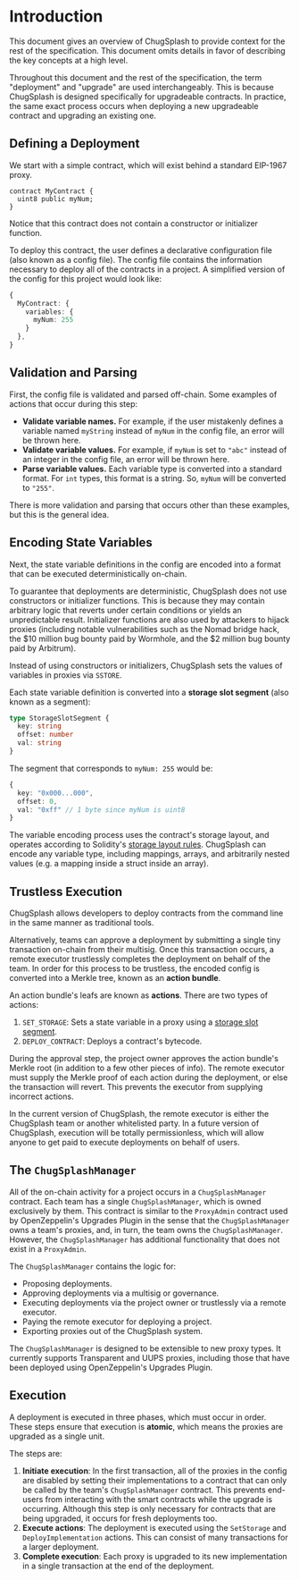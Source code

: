# Introduction

This document gives an overview of ChugSplash to provide context for the rest of the specification. This document omits details in favor of describing the key concepts at a high level.

Throughout this document and the rest of the specification, the term "deployment" and "upgrade" are used interchangeably. This is because ChugSplash is designed specifically for upgradeable contracts. In practice, the same exact process occurs when deploying a new upgradeable contract and upgrading an existing one.

## Defining a Deployment

We start with a simple contract, which will exist behind a standard EIP-1967 proxy.

```sol
contract MyContract {
  uint8 public myNum;
}
```

Notice that this contract does not contain a constructor or initializer function.

To deploy this contract, the user defines a declarative configuration file (also known as a config file). The config file contains the information necessary to deploy all of the contracts in a project. A simplified version of the config for this project would look like:

```ts
{
  MyContract: {
    variables: {
      myNum: 255
    }
  },
}
```

## Validation and Parsing

First, the config file is validated and parsed off-chain. Some examples of actions that occur during this step:
* **Validate variable names.** For example, if the user mistakenly defines a variable named `myString` instead of `myNum` in the config file, an error will be thrown here.
* **Validate variable values.** For example, if `myNum` is set to `"abc"` instead of an integer in the config file, an error will be thrown here.
* **Parse variable values.** Each variable type is converted into a standard format. For `int` types, this format is a string. So, `myNum` will be converted to `"255"`.

There is more validation and parsing that occurs other than these examples, but this is the general idea.

## Encoding State Variables

Next, the state variable definitions in the config are encoded into a format that can be executed deterministically on-chain.

To guarantee that deployments are deterministic, ChugSplash does not use constructors or initializer functions. This is because they may contain arbitrary logic that reverts under certain conditions or yields an unpredictable result. Initializer functions are also used by attackers to hijack proxies (including notable vulnerabilities such as the Nomad bridge hack, the $10 million bug bounty paid by Wormhole, and the $2 million bug bounty paid by Arbitrum).

Instead of using constructors or initializers, ChugSplash sets the values of variables in proxies via `SSTORE`.

Each state variable definition is converted into a **storage slot segment** (also known as a segment):

```ts
type StorageSlotSegment {
  key: string
  offset: number
  val: string
}
```

The segment that corresponds to `myNum: 255` would be:

```ts
{
  key: "0x000...000",
  offset: 0,
  val: "0xff" // 1 byte since myNum is uint8
}
```

The variable encoding process uses the contract's storage layout, and operates according to Solidity's [storage layout rules](https://docs.soliditylang.org/en/latest/internals/layout_in_storage.html). ChugSplash can encode any variable type, including mappings, arrays, and arbitrarily nested values (e.g. a mapping inside a struct inside an array).

## Trustless Execution

ChugSplash allows developers to deploy contracts from the command line in the same manner as traditional tools.

Alternatively, teams can approve a deployment by submitting a single tiny transaction on-chain from their multisig. Once this transaction occurs, a remote executor trustlessly completes the deployment on behalf of the team. In order for this process to be trustless, the encoded config is converted into a Merkle tree, known as an **action bundle**.

An action bundle's leafs are known as **actions**. There are two types of actions:
1. `SET_STORAGE`: Sets a state variable in a proxy using a [storage slot segment](TODO).
2. `DEPLOY_CONTRACT`: Deploys a contract's bytecode.

During the approval step, the project owner approves the action bundle's Merkle root (in addition to a few other pieces of info). The remote executor must supply the Merkle proof of each action during the deployment, or else the transaction will revert. This prevents the executor from supplying incorrect actions.

In the current version of ChugSplash, the remote executor is either the ChugSplash team or another whitelisted party. In a future version of ChugSplash, execution will be totally permissionless, which will allow anyone to get paid to execute deployments on behalf of users.

## The `ChugSplashManager`

All of the on-chain activity for a project occurs in a `ChugSplashManager` contract. Each team has a single `ChugSplashManager`, which is owned exclusively by them. This contract is similar to the `ProxyAdmin` contract used by OpenZeppelin's Upgrades Plugin in the sense that the `ChugSplashManager` owns a team's proxies, and, in turn, the team owns the `ChugSplashManager`. However, the `ChugSplashManager` has additional functionality that does not exist in a `ProxyAdmin`.

The `ChugSplashManager` contains the logic for:
* Proposing deployments.
* Approving deployments via a multisig or governance.
* Executing deployments via the project owner or trustlessly via a remote executor.
* Paying the remote executor for deploying a project.
* Exporting proxies out of the ChugSplash system.

The `ChugSplashManager` is designed to be extensible to new proxy types. It currently supports Transparent and UUPS proxies, including those that have been deployed using OpenZeppelin's Upgrades Plugin.

## Execution

A deployment is executed in three phases, which must occur in order. These steps ensure that execution is **atomic**, which means the proxies are upgraded as a single unit.

The steps are:
1. **Initiate execution**: In the first transaction, all of the proxies in the config are disabled by setting their implementations to a contract that can only be called by the team's `ChugSplashManager` contract. This prevents end-users from interacting with the smart contracts while the upgrade is occurring. Although this step is only necessary for contracts that are being upgraded, it occurs for fresh deployments too.
2. **Execute actions**: The deployment is executed using the `SetStorage` and `DeployImplementation` actions. This can consist of many transactions for a larger deployment.
3. **Complete execution**: Each proxy is upgraded to its new implementation in a single transaction at the end of the deployment.

